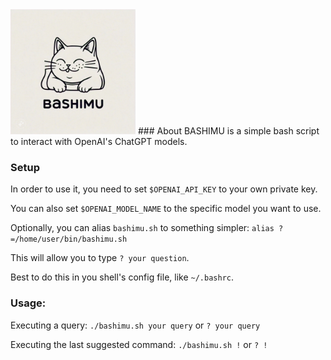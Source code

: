<img src="img/bashimu.jpeg" alt="drawing" width="200"/>
### About
BASHIMU is a simple bash script to interact with OpenAI's ChatGPT models.



### Setup
In order to use it, you need to set ```$OPENAI_API_KEY``` to your own private key.

You can also set ```$OPENAI_MODEL_NAME``` to the specific model you want to use.

Optionally, you can alias ```bashimu.sh``` to something simpler: ```alias ?=/home/user/bin/bashimu.sh```

This will allow you to type ```? your question```.

Best to do this in you shell's config file, like ```~/.bashrc```.



### Usage:
Executing a query: ```./bashimu.sh your query``` or ```? your query```

Executing the last suggested command: ```./bashimu.sh !``` or ```? !```
